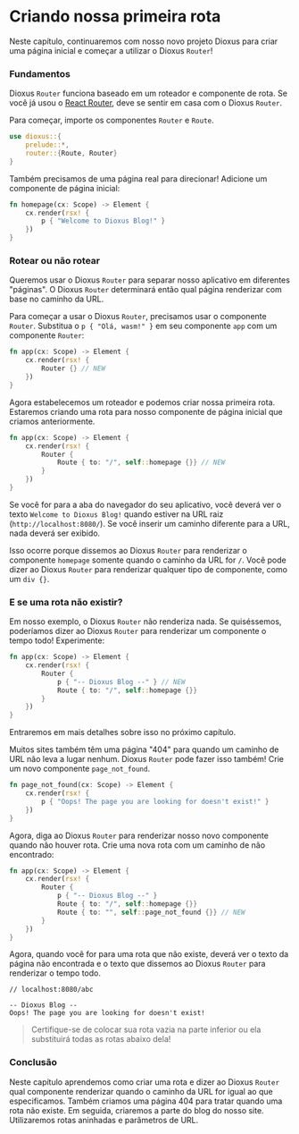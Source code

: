# Criando nossa primeira rota

Neste capítulo, continuaremos com nosso novo projeto Dioxus para criar uma página inicial e começar a utilizar o Dioxus `Router`!

### Fundamentos

Dioxus `Router` funciona baseado em um roteador e componente de rota. Se você já usou o [React Router](https://reactrouter.com/), deve se sentir em casa com o Dioxus `Router`.

Para começar, importe os componentes `Router` e `Route`.

```rs
use dioxus::{
    prelude::*,
    router::{Route, Router}
}
```

Também precisamos de uma página real para direcionar! Adicione um componente de página inicial:

```rs
fn homepage(cx: Scope) -> Element {
    cx.render(rsx! {
        p { "Welcome to Dioxus Blog!" }
    })
}
```

### Rotear ou não rotear

Queremos usar o Dioxus `Router` para separar nosso aplicativo em diferentes "páginas". O Dioxus `Router` determinará então qual página renderizar com base no caminho da URL.

Para começar a usar o Dioxus `Router`, precisamos usar o componente `Router`.
Substitua o `p { "Olá, wasm!" }` em seu componente `app` com um componente `Router`:

```rs
fn app(cx: Scope) -> Element {
    cx.render(rsx! {
        Router {} // NEW
    })
}
```

Agora estabelecemos um roteador e podemos criar nossa primeira rota. Estaremos criando uma rota para nosso componente de página inicial que criamos anteriormente.

```rs
fn app(cx: Scope) -> Element {
    cx.render(rsx! {
        Router {
            Route { to: "/", self::homepage {}} // NEW
        }
    })
}
```

Se você for para a aba do navegador do seu aplicativo, você deverá ver o texto `Welcome to Dioxus Blog!` quando estiver na URL raiz (`http://localhost:8080/`). Se você inserir um caminho diferente para a URL, nada deverá ser exibido.

Isso ocorre porque dissemos ao Dioxus `Router` para renderizar o componente `homepage` somente quando o caminho da URL for `/`. Você pode dizer ao Dioxus `Router` para renderizar qualquer tipo de componente, como um `div {}`.

### E se uma rota não existir?

Em nosso exemplo, o Dioxus `Router` não renderiza nada. Se quiséssemos, poderíamos dizer ao Dioxus `Router` para renderizar um componente o tempo todo! Experimente:

```rs
fn app(cx: Scope) -> Element {
    cx.render(rsx! {
        Router {
            p { "-- Dioxus Blog --" } // NEW
            Route { to: "/", self::homepage {}}
        }
    })
}
```

Entraremos em mais detalhes sobre isso no próximo capítulo.

Muitos sites também têm uma página "404" para quando um caminho de URL não leva a lugar nenhum. Dioxus `Router` pode fazer isso também! Crie um novo componente `page_not_found`.

```rs
fn page_not_found(cx: Scope) -> Element {
    cx.render(rsx! {
        p { "Oops! The page you are looking for doesn't exist!" }
    })
}
```

Agora, diga ao Dioxus `Router` para renderizar nosso novo componente quando não houver rota. Crie uma nova rota com um caminho de não encontrado:

```rs
fn app(cx: Scope) -> Element {
    cx.render(rsx! {
        Router {
            p { "-- Dioxus Blog --" }
            Route { to: "/", self::homepage {}}
            Route { to: "", self::page_not_found {}} // NEW
        }
    })
}
```

Agora, quando você for para uma rota que não existe, deverá ver o texto da página não encontrada e o texto que dissemos ao Dioxus `Router` para renderizar o tempo todo.

```
// localhost:8080/abc

-- Dioxus Blog --
Oops! The page you are looking for doesn't exist!
```

> Certifique-se de colocar sua rota vazia na parte inferior ou ela substituirá todas as rotas abaixo dela!

### Conclusão

Neste capítulo aprendemos como criar uma rota e dizer ao Dioxus `Router` qual componente renderizar quando o caminho da URL for igual ao que especificamos. Também criamos uma página 404 para tratar quando uma rota não existe. Em seguida, criaremos a parte do blog do nosso site. Utilizaremos rotas aninhadas e parâmetros de URL.

